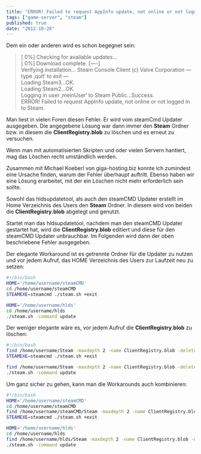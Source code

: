 ```yaml
---
title: "ERROR! Failed to request AppInfo update, not online or not logged in to Steam."
tags: ["game-server", "steam"]
published: true
date: "2012-10-28"
---
```


Dem ein oder anderen wird es schon begegnet sein:

> \[ 0%\] Checking for available updates…  
> \[ 0%\] Download complete. \[—-\]  
> Verifying installation… Steam Console Client (c) Valve Corporation — type ‚quit‘ to exit —  
> Loading Steam3…OK.  
> Loading Steam2…OK.  
> Logging in user ‚meinUser‘ to Steam Public…Success.  
> ERROR! Failed to request AppInfo update, not online or not logged in to Steam.

Man liest in vielen Foren diesen Fehler. Er wird vom steamCmd Updater ausgegeben. Die angegebene Lösung war dann immer den **Steam** Ordner bzw. in diesem die **ClientRegistry.blob** zu löschen und es erneut zu versuchen.

Wenn man mit automatisierten Skripten und oder vielen Servern hantiert, mag das Löschen recht umständlich werden.

Zusammen mit Michael Koeberl von giga-hosting.biz konnte ich zumindest eine Ursache finden, warum der Fehler überhaupt auftritt. Ebenso haben wir eine Lösung erarbeitet, mit der ein Löschen nicht mehr erforderlich sein sollte.

Sowohl das hldsupdatetool, als auch den steamCMD Updater erstellt im Home Verzeichnis des Users den **Steam** Ordner. In diesem wird von beiden die **ClientRegistry.blob** abgelegt und genutzt.

Startet man das hldsupdatetool, nachdem man den steamCMD Updater gestartet hat, wird die **ClientRegistry.blob** editiert und diese für den steamCMD Updater unbrauchbar. Im Folgenden wird dann der oben beschriebene Fehler ausgegeben.

Der elegante Workaround ist es getrennte Ordner für die Updater zu nutzen und vor jedem Aufruf, das HOME Verzeichnis des Users zur Laufzeit neu zu setzen:

```bash
#!/bin/bash
HOME='/home/username/steamCMD'
cd /home/username/steamCMD
STEAMEXE=steamcmd ./steam.sh +exit

HOME='/home/username/hlds'
cd /home/username/hlds
./steam.sh -command update
```

Der weniger elegante wäre es, vor jedem Aufruf die **ClientRegistry.blob** zu löschen:

```bash
#!/bin/bash
find /home/username/Steam -maxdepth 2 -name ClientRegistry.blob -delete
STEAMEXE=steamcmd ./steam.sh +exit

find /home/username/Steam -maxdepth 2 -name ClientRegistry.blob -delete
./steam.sh -command update
```

Um ganz sicher zu gehen, kann man die Workarounds auch kombinieren:

```bash
#!/bin/bash
HOME='/home/username/steamCMD'
cd /home/username/steamCMD
find /home/username/steamCMD/Steam -maxdepth 2 -name ClientRegistry.blob -delete
STEAMEXE=steamcmd ./steam.sh +exit

HOME='/home/username/hlds'
cd /home/username/hlds
find /home/username/hlds/Steam -maxdepth 2 -name ClientRegistry.blob -delete
./steam.sh -command update
```

